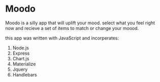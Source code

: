 # Moodo

Moodo is a silly app that will uplift your mood.
select what you feel right now and recieve a set of items to match or change your moood.

this app was written with JavaScript and incorperates:
1. Node.js
2. Express
3. Chart.js
4. Materialize
5. Jquery
6. Handlebars
